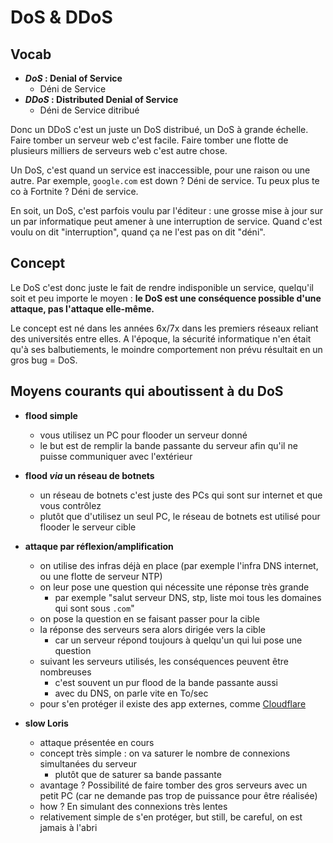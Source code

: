 # DoS & DDoS

## Vocab
* ***DoS* : Denial of Service**
  * Déni de Service
* ***DDoS* : Distributed Denial of Service**
  * Déni de Service ditribué

Donc un DDoS c'est un juste un DoS distribué, un DoS à grande échelle. Faire tomber un serveur web c'est facile. Faire tomber une flotte de plusieurs milliers de serveurs web c'est autre chose. 

Un DoS, c'est quand un service est inaccessible, pour une raison ou une autre. Par exemple, `google.com` est down ? Déni de service. Tu peux plus te co à Fortnite ? Déni de service.   

En soit, un DoS, c'est parfois voulu par l'éditeur : une grosse mise à jour sur un par informatique peut amener à une interruption de service. Quand c'est voulu on dit "interruption", quand ça ne l'est pas on dit "déni". 

## Concept

Le DoS c'est donc juste le fait de rendre indisponible un service, quelqu'il soit et peu importe le moyen : **le DoS est une conséquence possible d'une attaque, pas l'attaque elle-même.**  

Le concept est né dans les années 6x/7x dans les premiers réseaux reliant des universités entre elles. A l'époque, la sécurité informatique n'en était qu'à ses balbutiements, le moindre comportement non prévu résultait en un gros bug = DoS.

## Moyens courants qui aboutissent à du DoS

* **flood simple**
  * vous utilisez un PC pour flooder un serveur donné
  * le but est de remplir la bande passante du serveur afin qu'il ne puisse communiquer avec l'extérieur

* **flood *via* un réseau de botnets**
  * un réseau de botnets c'est juste des PCs qui sont sur internet et que vous contrôlez
  * plutôt que d'utilisez un seul PC, le réseau de botnets est utilisé pour flooder le serveur cible
   
* **attaque par réflexion/amplification**
  * on utilise des infras déjà en place (par exemple l'infra DNS internet, ou une flotte de serveur NTP)
  * on leur pose une question qui nécessite une réponse très grande
    * par exemple "salut serveur DNS, stp, liste moi tous les domaines qui sont sous `.com`"
  * on pose la question en se faisant passer pour la cible
  * la réponse des serveurs sera alors dirigée vers la cible
    * car un serveur répond toujours à quelqu'un qui lui pose une question
  * suivant les serveurs utilisés, les conséquences peuvent être nombreuses
    * c'est souvent un pur flood de la bande passante aussi
    * avec du DNS, on parle vite en To/sec
  * pour s'en protéger il existe des app externes, comme [Cloudflare](https://www.cloudflare.com/fr-fr/ddos/)

* **slow Loris**
  * attaque présentée en cours
  * concept très simple : on va saturer le nombre de connexions simultanées du serveur
    * plutôt que de saturer sa bande passante
  * avantage ? Possibilité de faire tomber des gros serveurs avec un petit PC (car ne demande pas trop de puissance pour être réalisée)
  * how ? En simulant des connexions très lentes
  * relativement simple de s'en protéger, but still, be careful, on est jamais à l'abri
